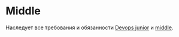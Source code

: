 # Middle

Наследует все требования и обязанности [Devops junior](junior.md) и [middle](../middle.md).
